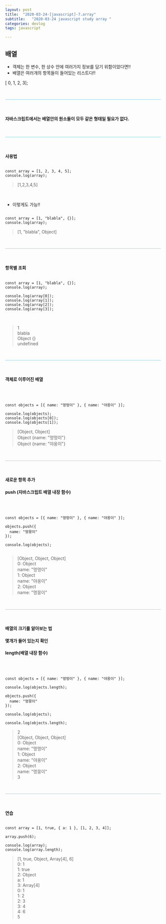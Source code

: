 ```yaml
---
layout: post
title:  "2020-03-24-[javascript]-7.array"
subtitle:   "2020-03-24 javascript study array "
categories: devlog
tags: javascript

---
```



## 배열 <br/>

- 객체는 한 변수, 한 상수 안에 여러가지 정보를 담기 위함이었다면!! <br/>
- 배열은 여러개의 항목들이 들어있는 리스트다!!

[ 0, 1, 2, 3];

<br/>

<hr style="height: 1px; background: skyblue; "/>

<br/>


#### 자바스크립트에서는 배열안의 원소들이 모두 같은 형태일 필요가 없다.

<br/>

<hr style="height: 1px; background: skyblue; "/>

<br/>

#### 사용법


```

const array = [1, 2, 3, 4, 5];
console.log(array);

```

>[1,2,3,4,5]

<br/>

- 이렇게도 가능!! <br/>

```

const array = [1, "blabla", {}];
console.log(array);

```

> [1, "blabla", Object]

<br/>

<hr style="height: 1px; background: skyblue; "/>

<br/>

#### 항목별 조회

```

const array = [1, "blabla", {}];
console.log(array);

console.log(array[0]);
console.log(array[1]);
console.log(array[2]);
console.log(array[3]);

```

<br/>

> 1 <br/>
> blabla <br/>
> Object {} <br/>
> undefined

<br/>

<hr style="height: 1px; background: skyblue; "/>

<br/>

#### 객체로 이루어진 배열

<br/>


```

const objects = [{ name: "멍멍이" }, { name: "야옹이" }];

console.log(objects);
console.log(objects[0]);
console.log(objects[1]);

```

> [Object, Object] <br/>
> Object {name: "멍멍이"} <br/>
> Object {name: "야옹이"}

<br/>

<hr style="height: 1px; background: skyblue; "/>

<br/>


#### 새로운 항목 추가
#### push (자바스크립트 배열 내장 함수)

<br/>

```

const objects = [{ name: "멍멍이" }, { name: "야옹이" }];

objects.push({
  name: "멍뭉이"
});

console.log(objects);


```

> [Object, Object, Object] <br/>
> 0: Object <br/>
> name: "멍멍이" <br/>
> 1: Object <br/>
> name: "야옹이" <br/>
> 2: Object <br/>
> name: "멍뭉이"

<br/>

<hr style="height: 1px; background: skyblue; "/>

<br/>

#### 배열의 크기를 알아보는 법
#### 몇개가 들어 있는지 확인
#### length(배열 내장 함수)

<br/>

```

const objects = [{ name: "멍멍이" }, { name: "야옹이" }];

console.log(objects.length);

objects.push({
  name: "멍뭉이"
});

console.log(objects);

console.log(objects.length);

```

> 2 <br/>
> [Object, Object, Object] <br/>
> 0: Object <br/>
> name: "멍멍이" <br/>
> 1: Object <br/>
> name: "야옹이" <br/>
> 2: Object <br/>
> name: "멍뭉이" <br/>
> 3

<br/>

<hr style="height: 1px; background: skyblue; "/>

<br/>

#### 연습

```

const array = [1, true, { a: 1 }, [1, 2, 3, 4]];

array.push(6);

console.log(array);
console.log(array.length);

```

> [1, true, Object, Array[4], 6] <br/>
> 0: 1 <br/>
> 1: true <br/>
> 2: Object <br/>
> a: 1 <br/>
> 3: Array[4] <br/>
> 0: 1 <br/>
> 1: 2 <br/>
> 2: 3 <br/>
> 3: 4 <br/>
> 4: 6 <br/>
> 5
